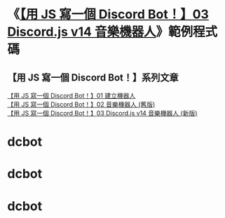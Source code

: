 # 《[【用 JS 寫一個 Discord Bot！】03 Discord.js v14 音樂機器人](https://b-l-u-e-b-e-r-r-y.github.io/post/DiscordBot03/)》範例程式碼

## 【用 JS 寫一個 Discord Bot！】系列文章
[【用 JS 寫一個 Discord Bot！】01 建立機器人](https://b-l-u-e-b-e-r-r-y.github.io/post/DiscordBot01/)<br />
[【用 JS 寫一個 Discord Bot！】02 音樂機器人 (舊版)](https://b-l-u-e-b-e-r-r-y.github.io/post/DiscordBot02/)<br />
[【用 JS 寫一個 Discord Bot！】03 Discord.js v14 音樂機器人 (新版)](https://b-l-u-e-b-e-r-r-y.github.io/post/DiscordBot03/)
# dcbot
# dcbot
# dcbot
